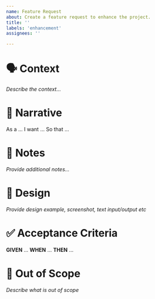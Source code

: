 ```yaml
---
name: Feature Request
about: Create a feature request to enhance the project.
title: ''
labels: 'enhancement'
assignees: ''

---
```


# 🗣 Context

_Describe the context..._

# 💬 Narrative

As a ...
I want ...
So that ...

# 📝 Notes

_Provide additional notes..._

# 🎨 Design

_Provide design example, screenshot, text input/output etc_

# ✅ Acceptance Criteria

**GIVEN** ...
**WHEN** ...
**THEN** ...

# 🚫 Out of Scope

_Describe what is out of scope_
